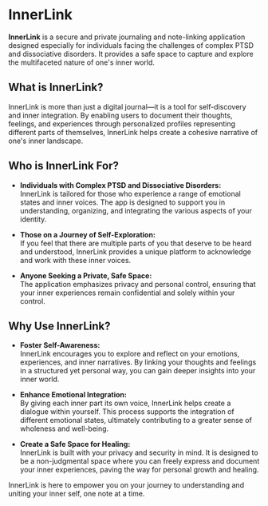 # InnerLink

**InnerLink** is a secure and private journaling and note-linking application designed especially for individuals facing the challenges of complex PTSD and dissociative disorders. It provides a safe space to capture and explore the multifaceted nature of one's inner world.

## What is InnerLink?

InnerLink is more than just a digital journal—it is a tool for self-discovery and inner integration. By enabling users to document their thoughts, feelings, and experiences through personalized profiles representing different parts of themselves, InnerLink helps create a cohesive narrative of one's inner landscape.

## Who is InnerLink For?

- **Individuals with Complex PTSD and Dissociative Disorders:**  
  InnerLink is tailored for those who experience a range of emotional states and inner voices. The app is designed to support you in understanding, organizing, and integrating the various aspects of your identity.

- **Those on a Journey of Self-Exploration:**  
  If you feel that there are multiple parts of you that deserve to be heard and understood, InnerLink provides a unique platform to acknowledge and work with these inner voices.

- **Anyone Seeking a Private, Safe Space:**  
  The application emphasizes privacy and personal control, ensuring that your inner experiences remain confidential and solely within your control.

## Why Use InnerLink?

- **Foster Self-Awareness:**  
  InnerLink encourages you to explore and reflect on your emotions, experiences, and inner narratives. By linking your thoughts and feelings in a structured yet personal way, you can gain deeper insights into your inner world.

- **Enhance Emotional Integration:**  
  By giving each inner part its own voice, InnerLink helps create a dialogue within yourself. This process supports the integration of different emotional states, ultimately contributing to a greater sense of wholeness and well-being.

- **Create a Safe Space for Healing:**  
  InnerLink is built with your privacy and security in mind. It is designed to be a non-judgmental space where you can freely express and document your inner experiences, paving the way for personal growth and healing.

InnerLink is here to empower you on your journey to understanding and uniting your inner self, one note at a time.
